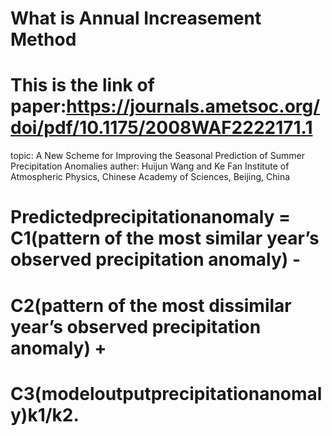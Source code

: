# What is Annual Increasement Method
# This is the link of paper:https://journals.ametsoc.org/doi/pdf/10.1175/2008WAF2222171.1
topic: A New Scheme for Improving the Seasonal Prediction of Summer Precipitation Anomalies 
auther: Huijun Wang and Ke Fan
        Institute of Atmospheric Physics, Chinese Academy of Sciences, Beijing, China          

# Predictedprecipitationanomaly = C1(pattern of the most similar year’s observed precipitation anomaly) - 
#                                 C2(pattern of the most dissimilar year’s observed precipitation anomaly) +
#                                 C3(modeloutputprecipitationanomaly)k1/k2.

